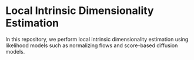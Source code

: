 # Local Intrinsic Dimensionality Estimation

In this repository, we perform local intrinsic dimensionality estimation using likelihood models such as normalizing flows and score-based diffusion models.
